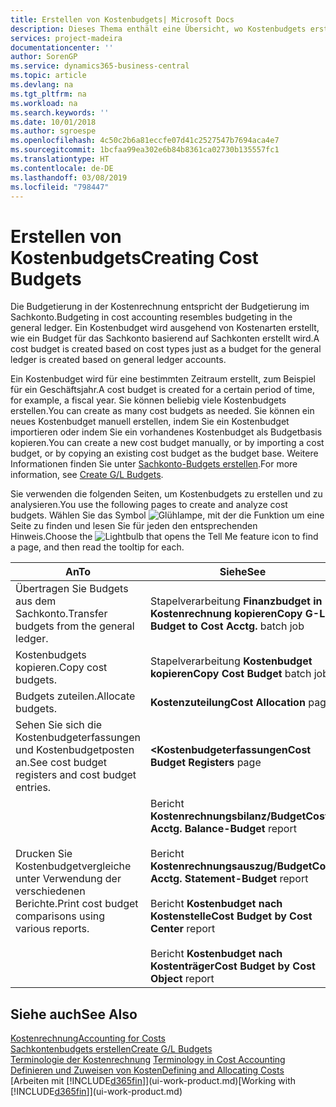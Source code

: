 ```yaml
---
title: Erstellen von Kostenbudgets| Microsoft Docs
description: Dieses Thema enthält eine Übersicht, wo Kostenbudgets erstellt und analysiert werden.
services: project-madeira
documentationcenter: ''
author: SorenGP
ms.service: dynamics365-business-central
ms.topic: article
ms.devlang: na
ms.tgt_pltfrm: na
ms.workload: na
ms.search.keywords: ''
ms.date: 10/01/2018
ms.author: sgroespe
ms.openlocfilehash: 4c50c2b6a81eccfe07d41c2527547b7694aca4e7
ms.sourcegitcommit: 1bcfaa99ea302e6b84b8361ca02730b135557fc1
ms.translationtype: HT
ms.contentlocale: de-DE
ms.lasthandoff: 03/08/2019
ms.locfileid: "798447"
---
```

# <a name="creating-cost-budgets"></a><span data-ttu-id="11719-103">Erstellen von Kostenbudgets</span><span class="sxs-lookup"><span data-stu-id="11719-103">Creating Cost Budgets</span></span>
<span data-ttu-id="11719-104">Die Budgetierung in der Kostenrechnung entspricht der Budgetierung im Sachkonto.</span><span class="sxs-lookup"><span data-stu-id="11719-104">Budgeting in cost accounting resembles budgeting in the general ledger.</span></span> <span data-ttu-id="11719-105">Ein Kostenbudget wird ausgehend von Kostenarten erstellt, wie ein Budget für das Sachkonto basierend auf Sachkonten erstellt wird.</span><span class="sxs-lookup"><span data-stu-id="11719-105">A cost budget is created based on cost types just as a budget for the general ledger is created based on general ledger accounts.</span></span>  

<span data-ttu-id="11719-106">Ein Kostenbudget wird für eine bestimmten Zeitraum erstellt, zum Beispiel für ein Geschäftsjahr.</span><span class="sxs-lookup"><span data-stu-id="11719-106">A cost budget is created for a certain period of time, for example, a fiscal year.</span></span> <span data-ttu-id="11719-107">Sie können beliebig viele Kostenbudgets erstellen.</span><span class="sxs-lookup"><span data-stu-id="11719-107">You can create as many cost budgets as needed.</span></span> <span data-ttu-id="11719-108">Sie können ein neues Kostenbudget manuell erstellen, indem Sie ein Kostenbudget importieren oder indem Sie ein vorhandenes Kostenbudget als Budgetbasis kopieren.</span><span class="sxs-lookup"><span data-stu-id="11719-108">You can create a new cost budget manually, or by importing a cost budget, or by copying an existing cost budget as the budget base.</span></span> <span data-ttu-id="11719-109">Weitere Informationen finden Sie unter [Sachkonto-Budgets erstellen](finance-how-create-budgets.md).</span><span class="sxs-lookup"><span data-stu-id="11719-109">For more information, see [Create G/L Budgets](finance-how-create-budgets.md).</span></span>

<span data-ttu-id="11719-110">Sie verwenden die folgenden Seiten, um Kostenbudgets zu erstellen und zu analysieren.</span><span class="sxs-lookup"><span data-stu-id="11719-110">You use the following pages to create and analyze cost budgets.</span></span> <span data-ttu-id="11719-111">Wählen Sie das Symbol ![Glühlampe, mit der die Funktion](media/ui-search/search_small.png "Wie möchten Sie weiter verfahren") um eine Seite zu finden und lesen Sie für jeden den entsprechenden Hinweis.</span><span class="sxs-lookup"><span data-stu-id="11719-111">Choose the ![Lightbulb that opens the Tell Me feature](media/ui-search/search_small.png "Tell me what you want to do") icon to find a page, and then read the tooltip for each.</span></span>

|<span data-ttu-id="11719-112">An</span><span class="sxs-lookup"><span data-stu-id="11719-112">To</span></span>|<span data-ttu-id="11719-113">Siehe</span><span class="sxs-lookup"><span data-stu-id="11719-113">See</span></span>|  
|--------|---------|  
|<span data-ttu-id="11719-114">Übertragen Sie Budgets aus dem Sachkonto.</span><span class="sxs-lookup"><span data-stu-id="11719-114">Transfer budgets from the general ledger.</span></span>|<span data-ttu-id="11719-115">Stapelverarbeitung **Finanzbudget in Kostenrechnung kopieren**</span><span class="sxs-lookup"><span data-stu-id="11719-115">**Copy G-L Budget to Cost Acctg.** batch job</span></span>|  
|<span data-ttu-id="11719-116">Kostenbudgets kopieren.</span><span class="sxs-lookup"><span data-stu-id="11719-116">Copy cost budgets.</span></span>|<span data-ttu-id="11719-117">Stapelverarbeitung **Kostenbudget kopieren**</span><span class="sxs-lookup"><span data-stu-id="11719-117">**Copy Cost Budget** batch job</span></span>|  
|<span data-ttu-id="11719-118">Budgets zuteilen.</span><span class="sxs-lookup"><span data-stu-id="11719-118">Allocate budgets.</span></span>|<span data-ttu-id="11719-119">**Kostenzuteilung**</span><span class="sxs-lookup"><span data-stu-id="11719-119">**Cost Allocation** page</span></span>|  
|<span data-ttu-id="11719-120">Sehen Sie sich die Kostenbudgeterfassungen und Kostenbudgetposten an.</span><span class="sxs-lookup"><span data-stu-id="11719-120">See cost budget registers and cost budget entries.</span></span>|<span data-ttu-id="11719-121">**<Kostenbudgeterfassungen**</span><span class="sxs-lookup"><span data-stu-id="11719-121">**Cost Budget Registers** page</span></span>|  
|<span data-ttu-id="11719-122">Drucken Sie Kostenbudgetvergleiche unter Verwendung der verschiedenen Berichte.</span><span class="sxs-lookup"><span data-stu-id="11719-122">Print cost budget comparisons using various reports.</span></span>|<span data-ttu-id="11719-123">Bericht **Kostenrechnungsbilanz/Budget**</span><span class="sxs-lookup"><span data-stu-id="11719-123">**Cost Acctg. Balance-Budget** report</span></span><br /><br /> <span data-ttu-id="11719-124">Bericht **Kostenrechnungsauszug/Budget**</span><span class="sxs-lookup"><span data-stu-id="11719-124">**Cost Acctg. Statement-Budget** report</span></span><br /><br /> <span data-ttu-id="11719-125">Bericht **Kostenbudget nach Kostenstelle**</span><span class="sxs-lookup"><span data-stu-id="11719-125">**Cost Budget by Cost Center** report</span></span><br /><br /> <span data-ttu-id="11719-126">Bericht **Kostenbudget nach Kostenträger**</span><span class="sxs-lookup"><span data-stu-id="11719-126">**Cost Budget by Cost Object** report</span></span>|  

## <a name="see-also"></a><span data-ttu-id="11719-127">Siehe auch</span><span class="sxs-lookup"><span data-stu-id="11719-127">See Also</span></span>  
[<span data-ttu-id="11719-128">Kostenrechnung</span><span class="sxs-lookup"><span data-stu-id="11719-128">Accounting for Costs</span></span>](finance-manage-cost-accounting.md)  
[<span data-ttu-id="11719-129">Sachkontenbudgets erstellen</span><span class="sxs-lookup"><span data-stu-id="11719-129">Create G/L Budgets</span></span>](finance-how-create-budgets.md)  
<span data-ttu-id="11719-130">[Terminologie der Kostenrechnung](finance-terminology-in-cost-accounting.md) </span><span class="sxs-lookup"><span data-stu-id="11719-130">[Terminology in Cost Accounting](finance-terminology-in-cost-accounting.md) </span></span>  
[<span data-ttu-id="11719-131">Definieren und Zuweisen von Kosten</span><span class="sxs-lookup"><span data-stu-id="11719-131">Defining and Allocating Costs</span></span>](finance-define-and-allocate-costs.md)  
<span data-ttu-id="11719-132">[Arbeiten mit [!INCLUDE[d365fin](includes/d365fin_md.md)]](ui-work-product.md)</span><span class="sxs-lookup"><span data-stu-id="11719-132">[Working with [!INCLUDE[d365fin](includes/d365fin_md.md)]](ui-work-product.md)</span></span>
